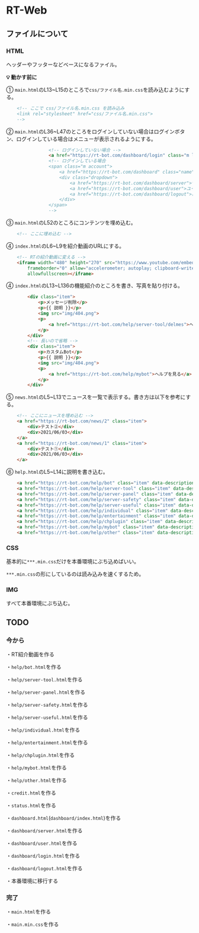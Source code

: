 # RT-Web

## ファイルについて
### HTML
ヘッダーやフッターなどベースになるファイル。

**💡 動かす前に**

① `main.html`のL13~L15のところで`css/ファイル名.min.css`を読み込むようにする。
```html
    <!-- ここで css/ファイル名.min.css を読み込み
    <link rel="stylesheet" href="css/ファイル名.min.css">
    -->
```

② `main.html`のL36~L47のところをログインしていない場合はログインボタン、ログインしている場合はメニューが表示されるようにする。
```html
                <!-- ログインしていない場合 -->
                <a href="https://rt-bot.com/dashboard/login" class="m login">ログイン</a>
                <!-- ログインしている場合 
                <span class="m account">
                    <a href="https://rt-bot.com/dashboard" class="name">Takkun#1643</a>
                    <div class="dropdown">
                        <a href="https://rt-bot.com/dashboard/server">サーバー設定</a>
                        <a href="https://rt-bot.com/dashboard/user">ユーザー設定</a>
                        <a href="https://rt-bot.com/dashboard/logout">ログアウト</a>
                    </div>
                </span>
                -->
```

③ `main.html`のL52のところにコンテンツを埋め込む。
```html
    <!-- ここに埋め込む -->
```

④ `index.html`のL6~L9を紹介動画のURLにする。
```html
    <!-- RTの紹介動画に変える -->
    <iframe width="480" height="270" src="https://www.youtube.com/embed/9KsZ3Zi6NJg?rel=0" title="YouTube video player"
        frameborder="0" allow="accelerometer; autoplay; clipboard-write; encrypted-media; gyroscope; picture-in-picture"
        allowfullscreen></iframe>
```

④ `index.html`のL13~L136の機能紹介のところを書き、写真を貼り付ける。
```html
        <div class="item">
            <p>メッセージ削除</p>
            <p>{{ 説明 }}</p>
            <img src="img/404.png">
            <p>
                <a href="https://rt-bot.com/help/server-tool/delmes">ヘルプを見る</a>
            </p>
        </div>
        <!-- 長いので省略 -->
        <div class="item">
            <p>カスタムBot</p>
            <p>{{ 説明 }}</p>
            <img src="img/404.png">
            <p>
                <a href="https://rt-bot.com/help/mybot">ヘルプを見る</a>
            </p>
        </div>
```

⑤ `news.html`のL5~L13でニュースを一覧で表示する。書き方は以下を参考にする。
```html
    <!-- ここにニュースを埋め込む -->
    <a href="https://rt-bot.com/news/2" class="item">
        <div>テスト②</div>
        <div>2021/06/03</div>
    </a>
    <a href="https://rt-bot.com/news/1" class="item">
        <div>テスト①</div>
        <div>2021/06/03</div>
    </a>
```

⑥ `help.html`のL5~L14に説明を書き込む。
```html
    <a href="https://rt-bot.com/help/bot" class="item" data-description="{{ 説明 }}">Bot関連</a>
    <a href="https://rt-bot.com/help/server-tool" class="item" data-description="{{ 説明 }}">サーバー(ツール)</a>
    <a href="https://rt-bot.com/help/server-panel" class="item" data-description="{{ 説明 }}">サーバー(パネル)</a>
    <a href="https://rt-bot.com/help/server-safety" class="item" data-description="{{ 説明 }}">サーバー(安全)</a>
    <a href="https://rt-bot.com/help/server-useful" class="item" data-description="{{ 説明 }}">サーバー(便利)</a>
    <a href="https://rt-bot.com/help/individual" class="item" data-description="{{ 説明 }}">個人</a>
    <a href="https://rt-bot.com/help/entertainment" class="item" data-description="{{ 説明 }}">娯楽</a>
    <a href="https://rt-bot.com/help/chplugin" class="item" data-description="{{ 説明 }}">チャンネルプラグイン</a>
    <a href="https://rt-bot.com/help/mybot" class="item" data-description="{{ 説明 }}">MyBot</a>
    <a href="https://rt-bot.com/help/other" class="item" data-description="{{ 説明 }}">その他</a>
```

### CSS
基本的に`***.min.css`だけを本番環境にぶち込めばいい。

`***.min.css`の形にしているのは読み込みを速くするため。

### IMG
すべて本番環境にぶち込む。

## TODO
### 今から
・RT紹介動画を作る

・`help/bot.html`を作る

・`help/server-tool.html`を作る

・`help/server-panel.html`を作る

・`help/server-safety.html`を作る

・`help/server-useful.html`を作る

・`help/individual.html`を作る

・`help/entertainment.html`を作る

・`help/chplugin.html`を作る

・`help/mybot.html`を作る

・`help/other.html`を作る

・`credit.html`を作る

・`status.html`を作る

・`dashboard.html`(`dashboard/index.html`)を作る

・`dashboard/server.html`を作る

・`dashboard/user.html`を作る

・`dashboard/login.html`を作る

・`dashboard/logout.html`を作る

・本番環境に移行する

### 完了
・`main.html`を作る

・`main.min.css`を作る
